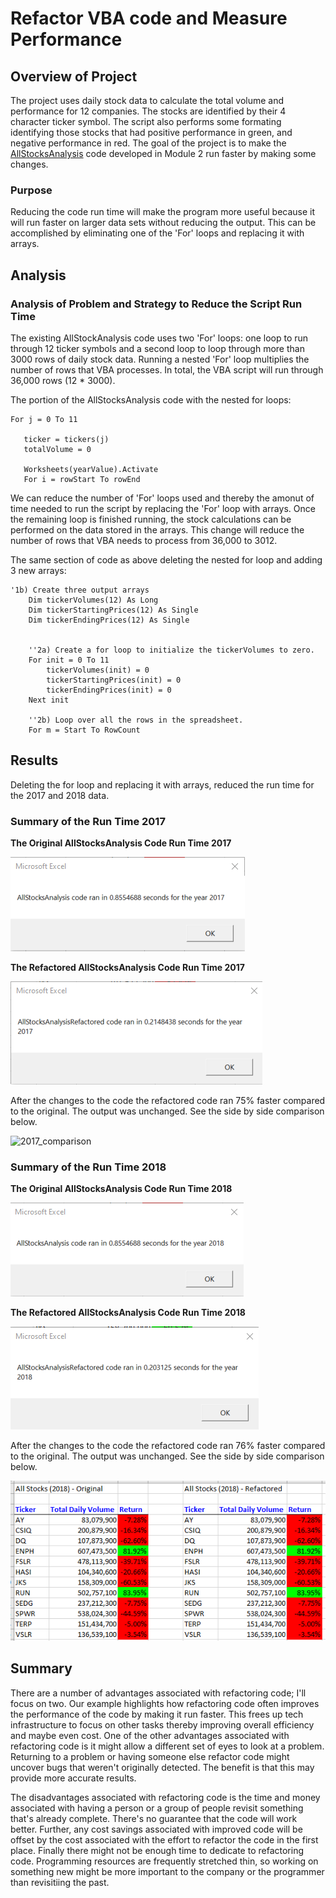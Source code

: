 # Refactor VBA code and Measure Performance

## Overview of Project
The project uses daily stock data to calculate the total volume and performance for 12 companies. The stocks are identified by their 4 character ticker symbol. The script also performs some formating identifying those stocks that had positive performance in green, and negative performance in red. The goal of the project is to make the [AllStocksAnalysis](https://github.com/ryanmorin/stock-analysis/blob/main/AllStockAnalysis) code developed in Module 2 run faster by making some changes.

### Purpose
Reducing the code run time will make the program more useful because it will run faster on larger data sets without reducing the output. This can be accomplished by eliminating one of the 'For' loops and replacing it with arrays.

## Analysis

### Analysis of Problem and Strategy to Reduce the Script Run Time
The existing AllStockAnalysis code uses two 'For' loops: one loop to run through 12 ticker symbols and a second loop to loop through more than 3000 rows of daily stock data.  Running a nested 'For' loop multiplies the number of rows that VBA processes. In total, the VBA script will run through 36,000 rows (12 * 3000).

The portion of the AllStocksAnalysis code with the nested for loops:
```
For j = 0 To 11

   ticker = tickers(j)
   totalVolume = 0
   
   Worksheets(yearValue).Activate
   For i = rowStart To rowEnd
```

We can reduce the number of 'For' loops used and thereby the amonut of time needed to run the script by replacing the 'For' loop with arrays. Once the remaining loop is finished running, the stock calculations can be performed on the data stored in the arrays. This change will reduce the number of rows that VBA needs to process from 36,000 to 3012.

The same section of code as above deleting the nested for loop and adding 3 new arrays:

```
'1b) Create three output arrays
    Dim tickerVolumes(12) As Long
    Dim tickerStartingPrices(12) As Single
    Dim tickerEndingPrices(12) As Single
    
    
    ''2a) Create a for loop to initialize the tickerVolumes to zero.
    For init = 0 To 11
        tickerVolumes(init) = 0
        tickerStartingPrices(init) = 0
        tickerEndingPrices(init) = 0
    Next init

    ''2b) Loop over all the rows in the spreadsheet.
    For m = Start To RowCount
```

## Results

Deleting the for loop and replacing it with arrays, reduced the run time for the 2017 and 2018 data.

### Summary of the Run Time 2017

**The Original AllStocksAnalysis Code Run Time 2017**

![2017_original_run_time](https://github.com/ryanmorin/stock-analysis/blob/main/Resources/original_2017_run_time.png)

**The Refactored AllStocksAnalysis Code Run Time 2017**

![2017_refactored_run_time](https://github.com/ryanmorin/stock-analysis/blob/main/Resources/refactored_2017_run_time.png)

After the changes to the code the refactored code ran 75% faster compared to the original. The output was unchanged.  See the side by side comparison below.

![2017_comparison](https://github.com/ryanmorin/stock-analysis/blob/main/Resources/2017_comparison.png)

### Summary of the Run Time 2018

**The Original AllStocksAnalysis Code Run Time 2018**

![2018_original_run_time](https://github.com/ryanmorin/stock-analysis/blob/main/Resources/original_2018_run_time.png)

**The Refactored AllStocksAnalysis Code Run Time 2018**

![2018_refactored_run_time](https://github.com/ryanmorin/stock-analysis/blob/main/refactored_2018_run_time.png)

After the changes to the code the refactored code ran 76% faster compared to the original. The output was unchanged.  See the side by side comparison below.

![2018_comparison](https://github.com/ryanmorin/stock-analysis/blob/main/2018_comparison.png)

## Summary

There are a number of advantages associated with refactoring code; I'll focus on two.  Our example highlights how refactoring code often improves the performance of the code by making it run faster.  This frees up tech infrastructure to focus on other tasks thereby improving overall efficiency and maybe even cost.  One of the other advantages associated with refactoring code is it might allow a different set of eyes to look at a problem. Returning to a problem or having someone else refactor code might uncover bugs that weren't originally detected. The benefit is that this may provide more accurate results.

The disadvantages associated with refactoring code is the time and money associated with having a person or a group of people revisit something that's already complete. There's no guarantee that the code will work better. Further, any cost savings associated with improved code will be offset by the cost associated with the effort to refactor the code in the first place.  Finally there might not be enough time to dedicate to refactoring code. Programming resources are frequently stretched thin, so working on something new might be more important to the company or the programmer than revisitiing the past.
